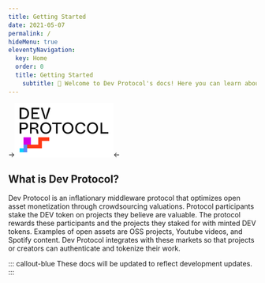 ```yaml
---
title: Getting Started
date: 2021-05-07
permalink: /
hideMenu: true
eleventyNavigation:
  key: Home
  order: 0
  title: Getting Started
	subtitle: 👋 Welcome to Dev Protocol's docs! Here you can learn about the protocol, token, and how to start using Stakes Social.
---
```


->![Dev Protocol](/content/images/devprotocol-logo.png)<-
## What is Dev Protocol?

Dev Protocol is an inflationary middleware protocol that optimizes open asset monetization through crowdsourcing valuations. Protocol participants stake the DEV token on projects they believe are valuable. The protocol rewards these participants and the projects they staked for with minted DEV tokens. Examples of open assets are OSS projects, Youtube videos, and Spotify content. Dev Protocol integrates with these markets so that projects or creators can authenticate and tokenize their work.


::: callout-blue
These docs will be updated to reflect development updates.
:::
